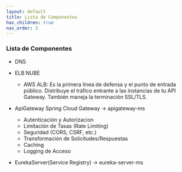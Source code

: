 ```yaml
---
layout: default
title: Lista de Componentes
has_children: true
nav_order: 3
---
```


### Lista de Componentes

* DNS
* ELB NUBE
  * AWS ALB: Es la primera línea de defensa y el punto de entrada público. Distribuye el tráfico entrante a las instancias de tu API Gateway. También maneja la terminación SSL/TLS.
  
* ApiGateway Spring Cloud Gateway -> apigateway-ms
  * Autenticación y Autorizacion
  * Limitación de Tasas (Rate Limiting)
  * Seguridad (CORS, CSRF, etc.)
  * Transformación de Solicitudes/Respuestas
  * Caching
  * Logging de Acceso
* EurekaServer(Service Registry)  -> eureka-server-ms
